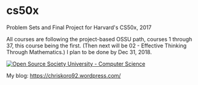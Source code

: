 # cs50x
Problem Sets and Final Project for Harvard's CS50x, 2017

All courses are following the project-based OSSU path, courses 1 through 37, this course being the first. (Then next will be 02 - Effective Thinking Through Mathematics.) I plan to be done by Dec 31, 2018.  

[![Open Source Society University - Computer Science](https://img.shields.io/badge/OSSU-computer--science-blue.svg)](https://github.com/open-source-society/computer-science)

My blog: 
https://chriskoro92.wordpress.com/
